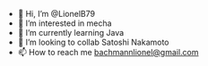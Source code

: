 - 👋 Hi, I’m @LionelB79
- 👀 I’m interested in mecha
- 🌱 I’m currently learning Java
- 💞️ I’m looking to collab Satoshi Nakamoto
- 📫 How to reach me  bachmannlionel@gmail.com

<!---
LionelB79/LionelB79 is a ✨ special ✨ repository because its `README.md` (this file) appears on your GitHub profile.
You can click the Preview link to take a look at your changes.
--->
